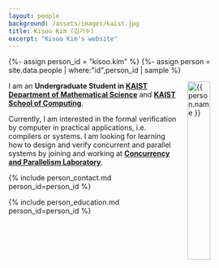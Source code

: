 ```yaml
---
layout: people
background: /assets/images/kaist.jpg
title: Kisoo Kim (김기수)
excerpt: "Kisoo Kim's website"
---
```


{%- assign person_id = "kisoo.kim" %}
{%- assign person = site.data.people | where:"id",person_id | sample %}

<img align="right" style="width: 30%; padding-left: 3%;" src="{{ site.baseurl }}/assets/images/people/kisoo.kim.jpeg" alt="{{ person.name }}">

I am an **Undergraduate Student in [KAIST Department of Mathematical Science](https://mathsci.kaist.ac.kr)** and **[KAIST School of Computing](https://cs.kaist.ac.kr)**.

Currently, I am interested in the formal verification by computer in practical applications, i.e. compilers or systems.
I am looking for learning how to design and verify concurrent and parallel systems by joining and working at **[Concurrency and Parallelism Laboratory](https://cp.kaist.ac.kr)**.

{% include person_contact.md person_id=person_id %}

{% include person_education.md person_id=person_id %}
